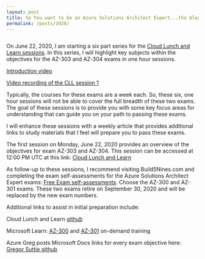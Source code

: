 ```yaml
---
layout: post
title: So You want to be an Azure Solutions Architect Expert...the blog series
permalink: /posts/2020/
---
```


<!-- wp:image {"align":"center","id":689,"sizeSlug":"large"} -->
<div class="wp-block-image"><figure class="aligncenter size-large"><img src="https://captainhyperscaler.files.wordpress.com/2020/06/cll-azure-solution-architect-poster.jpg?w=1024" alt="" class="wp-image-689"/></figure></div>
<!-- /wp:image -->

<!-- wp:paragraph -->
<p>On June 22, 2020, I am starting a six part series for the <a href="https://www.cloudlunchlearn.com/" target="_blank" rel="noreferrer noopener">Cloud Lunch and Learn sessions</a>. In this series, I will highlight key subjects within the objectives for the AZ-303 and AZ-304 exams in one hour sessions. </p>
<!-- /wp:paragraph -->

<!-- wp:paragraph -->
<p><a rel="noreferrer noopener" href="https://youtu.be/_tp0vDjoQTA" target="_blank">Introduction video</a></p>
<!-- /wp:paragraph -->

<!-- wp:paragraph -->
<p><a href="https://youtu.be/lAkQNsmIFOA" target="_blank" rel="noreferrer noopener">Video recording of the CLL session 1</a></p>
<!-- /wp:paragraph -->

<!-- wp:paragraph -->
<p>Typically, the courses for these exams are a week each. So, these six, one hour sessions will not be able to cover the full breadth of these two exams. The goal of these sessions is to provide you with some key focus areas for understanding that can guide you on your path to passing these exams. </p>
<!-- /wp:paragraph -->

<!-- wp:paragraph -->
<p>I will enhance these sessions with a weekly article that provides additional links to study materials that I feel will prepare you to pass these exams. </p>
<!-- /wp:paragraph -->

<!-- wp:paragraph -->
<p>The first session on Monday, June 22, 2020 provides an overview of the objectives for exam AZ-303 and AZ-304. This session can be accessed at 12:00 PM UTC at this link:  <a href="https://www.cloudlunchlearn.com/" target="_blank" rel="noreferrer noopener">Cloud Lunch and Learn</a></p>
<!-- /wp:paragraph -->

<!-- wp:paragraph -->
<p>As follow-up to these sessions, I recommend visiting Build5Nines.com and completing the exam self-assessments for the Azure Solutions Architect Expert exams: <a rel="noreferrer noopener" href="https://build5nines.com/free-oss-exam-self-assessment-tool/" target="_blank">Free Exam self-assessments</a>. Choose the AZ-300 and AZ-301 exams. These two exams retire on September 30, 2020 and will be replaced by the new exam numbers. </p>
<!-- /wp:paragraph -->

<!-- wp:paragraph -->
<p>Additional links to assist in initial preparation include:</p>
<!-- /wp:paragraph -->

<!-- wp:paragraph -->
<p>Cloud Lunch and Learn <a href="https://github.com/Cloud-Lunch-and-Learn/Cloud-Lunch-and-Learn-Sessions" target="_blank" rel="noreferrer noopener">github</a></p>
<!-- /wp:paragraph -->

<!-- wp:paragraph -->
<p>Microsoft Learn: <a rel="noreferrer noopener" href="https://docs.microsoft.com/en-us/learn/certifications/exams/az-300?wt.mc_id=learningredirect_certs-web-wwl" target="_blank">AZ-300</a> and <a rel="noreferrer noopener" href="https://docs.microsoft.com/en-us/learn/certifications/exams/az-301?wt.mc_id=learningredirect_certs-web-wwl" target="_blank">AZ-301</a> on-demand training</p>
<!-- /wp:paragraph -->

<!-- wp:paragraph -->
<p>Azure Greg posts Microsoft Docs links for every exam objective here: <a rel="noreferrer noopener" href="https://github.com/gsuttie/AzureResources/tree/master/Exams" target="_blank">Gregor Suttie github</a></p>
<!-- /wp:paragraph -->

<!-- wp:paragraph -->
<p></p>
<!-- /wp:paragraph -->